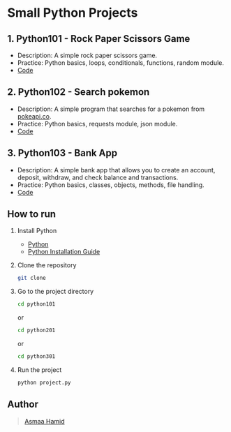 # Small Python Projects

## 1. Python101 - Rock Paper Scissors Game

- Description: A simple rock paper scissors game.
- Practice: Python basics, loops, conditionals, functions, random module.
- [Code](./python101/project.py)

## 2. Python102 - Search pokemon

- Description: A simple program that searches for a pokemon from [pokeapi.co](https://pokeapi.co/).
- Practice: Python basics, requests module, json module.
- [Code](./python201/project.py)

## 3. Python103 - Bank App

- Description: A simple bank app that allows you to create an account, deposit, withdraw, and check balance and transactions.
- Practice: Python basics, classes, objects, methods, file handling.
- [Code](./python301/project.py)

## How to run

1. Install Python

   - [Python](https://www.python.org/downloads/)
   - [Python Installation Guide](https://realpython.com/installing-python/)

1. Clone the repository

   ```bash
   git clone
   ```

1. Go to the project directory

   ```bash
   cd python101
   ```

   or

   ```bash
   cd python201
   ```

   or

   ```bash
   cd python301
   ```

1. Run the project

   ```bash
   python project.py
   ```

## Author

> [Asmaa Hamid](https://linktr.ee/asmaahamid02)
